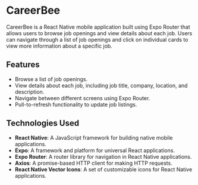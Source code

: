# CareerBee

CareerBee is a React Native mobile application built using Expo Router that allows users to browse job openings and view details about each job. Users can navigate through a list of job openings and click on individual cards to view more information about a specific job.

## Features

- Browse a list of job openings.
- View details about each job, including job title, company, location, and description.
- Navigate between different screens using Expo Router.
- Pull-to-refresh functionality to update job listings.

## Technologies Used

- **React Native**: A JavaScript framework for building native mobile applications.
- **Expo**: A framework and platform for universal React applications.
- **Expo Router**: A router library for navigation in React Native applications.
- **Axios**: A promise-based HTTP client for making HTTP requests.
- **React Native Vector Icons**: A set of customizable icons for React Native applications.
